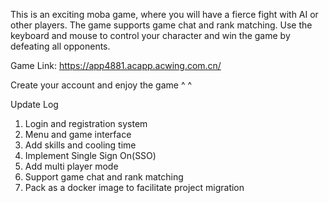 This is an exciting moba game, where you will have a fierce fight with AI or other players. The game supports game chat and rank matching. Use the keyboard and mouse to control your character and win the game by defeating all opponents.

Game Link: https://app4881.acapp.acwing.com.cn/

Create your account and enjoy the game ^ ^





Update Log

1. Login and registration system
2. Menu and game interface
3. Add skills and cooling time
4. Implement Single Sign On(SSO)
5. Add multi player mode
6. Support game chat and rank matching
7. Pack as a docker image to facilitate project migration
